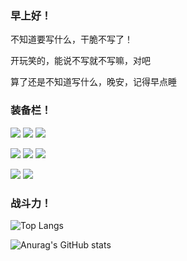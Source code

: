 ### 早上好！

不知道要写什么，干脆不写了！

开玩笑的，能说不写就不写嘛，对吧

算了还是不知道写什么，晚安，记得早点睡

### 装备栏！

[![](https://img.shields.io/badge/-Git-f05032?style=flat-square&logo=git&logoColor=white)](https://git-scm.com/) 
[![](https://img.shields.io/badge/-Node.js-43853d?style=flat-square&logo=node.js&logoColor=ffffff)](https://nodejs.org/) 
[![](https://img.shields.io/badge/-NPM-cb3837?style=flat-square&logo=npm&logoColor=white)](https://npmjs.com/) 

[![](https://img.shields.io/badge/-HTML5-E34F26?style=flat-square&logo=html5&logoColor=white)](https://html.spec.whatwg.org/) 
[![](https://img.shields.io/badge/-CSS3-1572B6?style=flat-square&logo=css3&logoColor=white)](https://www.w3.org/Style/CSS/) 
[![](https://img.shields.io/badge/-JavaScript-f7e018?style=flat-square&logo=javascript&logoColor=white)](https://www.ecma-international.org/) 

[![](https://img.shields.io/badge/Firefox-110.0beta-E02950?style=flat-square&logo=firefox&logoColor=ffffff)](https://www.firefox.com) 
[![](https://img.shields.io/badge/Windows-11-0290EE?style=flat-square&logo=microsoft&logoColor=ffffff)](https://www.microsoft.com/windows/get-windows-11)

### 战斗力！

![Top Langs](https://github-readme-stats.vercel.app/api/top-langs/?username=jiupinx&layout=compact&card_width=446&theme=transparent)

![Anurag's GitHub stats](https://github-readme-stats.vercel.app/api?username=jiupinx&show_icons=true&theme=transparent)
